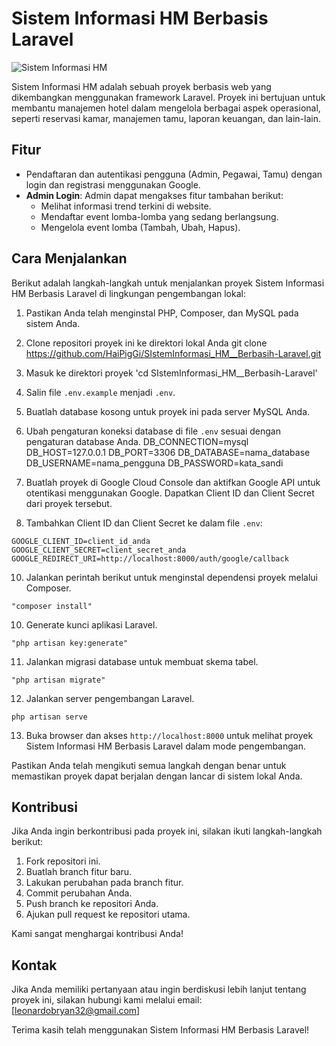 # Sistem Informasi HM Berbasis Laravel

![Sistem Informasi HM](https://github.com/HaiPigGi/SIstemInformasi_HM__Berbasih-Laravel/assets/119752348/f76a8c2e-4551-48f5-b4bf-b0b73d140287)

Sistem Informasi HM adalah sebuah proyek berbasis web yang dikembangkan menggunakan framework Laravel. Proyek ini bertujuan untuk membantu manajemen hotel dalam mengelola berbagai aspek operasional, seperti reservasi kamar, manajemen tamu, laporan keuangan, dan lain-lain.

## Fitur

- Pendaftaran dan autentikasi pengguna (Admin, Pegawai, Tamu) dengan login dan registrasi menggunakan Google.
- **Admin Login**: Admin dapat mengakses fitur tambahan berikut:
  - Melihat informasi trend terkini di website.
  - Mendaftar event lomba-lomba yang sedang berlangsung.
  - Mengelola event lomba (Tambah, Ubah, Hapus).

## Cara Menjalankan

Berikut adalah langkah-langkah untuk menjalankan proyek Sistem Informasi HM Berbasis Laravel di lingkungan pengembangan lokal:

1. Pastikan Anda telah menginstal PHP, Composer, dan MySQL pada sistem Anda.
2. Clone repositori proyek ini ke direktori lokal Anda git clone https://github.com/HaiPigGi/SIstemInformasi_HM__Berbasih-Laravel.git
3. Masuk ke direktori proyek 'cd SIstemInformasi_HM__Berbasih-Laravel'
4. Salin file `.env.example` menjadi `.env`.
5. Buatlah database kosong untuk proyek ini pada server MySQL Anda.
6. Ubah pengaturan koneksi database di file `.env` sesuai dengan pengaturan database Anda.
    DB_CONNECTION=mysql
    DB_HOST=127.0.0.1
    DB_PORT=3306
    DB_DATABASE=nama_database
    DB_USERNAME=nama_pengguna
    DB_PASSWORD=kata_sandi

7. Buatlah proyek di Google Cloud Console dan aktifkan Google API untuk otentikasi menggunakan Google. Dapatkan Client ID dan Client Secret dari proyek tersebut.
8. Tambahkan Client ID dan Client Secret ke dalam file `.env`:
 ```
GOOGLE_CLIENT_ID=client_id_anda
GOOGLE_CLIENT_SECRET=client_secret_anda
GOOGLE_REDIRECT_URI=http://localhost:8000/auth/google/callback 
 ```
10. Jalankan perintah berikut untuk menginstal dependensi proyek melalui Composer.
 ```
"composer install"
 ```
10. Generate kunci aplikasi Laravel.
 ```
"php artisan key:generate"
 ```
11. Jalankan migrasi database untuk membuat skema tabel.
 ```
"php artisan migrate"
 ```
12. Jalankan server pengembangan Laravel.
 ```
 php artisan serve
 ```
13. Buka browser dan akses `http://localhost:8000` untuk melihat proyek Sistem Informasi HM Berbasis Laravel dalam mode pengembangan.

Pastikan Anda telah mengikuti semua langkah dengan benar untuk memastikan proyek dapat berjalan dengan lancar di sistem lokal Anda.

## Kontribusi

Jika Anda ingin berkontribusi pada proyek ini, silakan ikuti langkah-langkah berikut:

1. Fork repositori ini.
2. Buatlah branch fitur baru.
3. Lakukan perubahan pada branch fitur.
4. Commit perubahan Anda.
5. Push branch ke repositori Anda.
6. Ajukan pull request ke repositori utama.

Kami sangat menghargai kontribusi Anda!

## Kontak

Jika Anda memiliki pertanyaan atau ingin berdiskusi lebih lanjut tentang proyek ini, silakan hubungi kami melalui email: [leonardobryan32@gmail.com]

Terima kasih telah menggunakan Sistem Informasi HM Berbasis Laravel!


